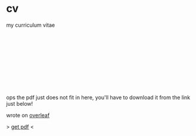 # cv

my curriculum vitae

<object data="https://kappann.eu/cv/cv.pdf" type="application/pdf" width="700px" height="700px">
    <embed src="https://kappann.eu/cv/cv.pdf">
        <p>ops the pdf just does not fit in here, you'll have to download it from the link just below!</p>
    </embed>
</object>

wrote on [overleaf](https://www.overleaf.com/)

\> [get pdf](https://github.com/kappanneo/cv/releases/latest/download/cv.pdf) <
